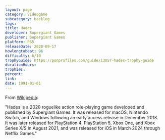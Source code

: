 ```yaml
---
layout: page
category: videogame
subcategory: backlog
tags:
title: Hades
developer: Supergiant Games
publisher: Supergiant Games
platform: PS5
releaseDate: 2020-09-17
howlongtobeat: 96
difficulty: 6/10
trophyGuide: https://psnprofiles.com/guide/13057-hades-trophy-guide
durationHours:
trophies:
percent:
link:
date: 1991-01-01
---
```


From [Wikipedia](https://en.wikipedia.org/wiki/Hades_(video_game)):

"Hades is a 2020 roguelike action role-playing game developed and published by Supergiant Games. It was released for macOS, Nintendo Switch, and Windows following an early access release in December 2018. It was later released for PlayStation 4, PlayStation 5, Xbox One, and Xbox Series X/S in August 2021, and was released for iOS in March 2024 through Netflix Games."
